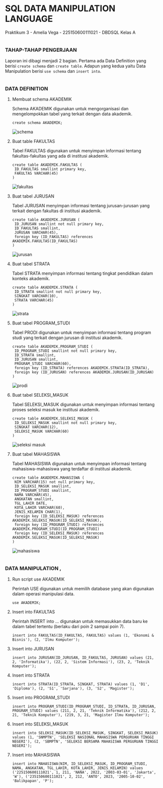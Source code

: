 # SQL DATA MANIPULATION LANGUAGE
Praktikum 3 - Amelia Vega - 225150600111021 - DBDSQL Kelas A
#
#
### TAHAP-TAHAP PENGERJAAN
Laporan ini dibagi menjadi 2 bagian. Pertama ada Data Definition yang berisi `create schema` dan `create table`. Adapun yang kedua yaitu Data Manipulation berisi `use schema` dan `insert into`.
#
#
### DATA DEFINITION
1. Membuat schema AKADEMIK

   Schema AKADEMIK digunakan untuk mengorganisasi dan mengelompokkan tabel yang terkait dengan data akademik.
   ```
   create schema AKADEMIK;
   ```

   ![schema](https://github.com/AmeliaVegaa/Amelia-Vega_Praktikum-DBDSQL_Tugas-3/assets/133181467/d0b574c4-6bfd-4cd1-9f77-94f5a0e5c028)

2. Buat table FAKULTAS

   Tabel FAKULTAS digunakan untuk menyimpan informasi tentang fakultas-fakultas yang ada di institusi akademik.
   ```
   create table AKADEMIK.FAKULTAS (
	ID_FAKULTAS smallint primary key,
	FAKULTAS VARCHAR(45)
   )
   ```
   ![fakultas](https://github.com/AmeliaVegaa/Amelia-Vega_Praktikum-DBDSQL_Tugas-3/assets/133181467/295db81b-9474-4795-b38e-d364b6740842)

3. Buat tabel JURUSAN

   Tabel JURUSAN menyimpan informasi tentang jurusan-jurusan yang terkait dengan fakultas di institusi akademik.
   ```
   create table AKADEMIK.JURUSAN (
	ID_JURUSAN smallint not null primary key,
	ID_FAKULTAS smallint,
	JURUSAN VARCHAR(45),
	foreign key (ID_FAKULTAS) references AKADEMIK.FAKULTAS(ID_FAKULTAS)
   )
   ```
   ![jurusan](https://github.com/AmeliaVegaa/Amelia-Vega_Praktikum-DBDSQL_Tugas-3/assets/133181467/6d743991-7857-4be6-a8ce-d241539fffe3)

4. Buat tabel STRATA

   Tabel STRATA menyimpan informasi tentang tingkat pendidikan dalam konteks akademik.
   ```
   create table AKADEMIK.STRATA (
	ID_STRATA smallint not null primary key,
	SINGKAT VARCHAR(10),
	STRATA VARCHAR(45)
   )
   ```
   ![strata](https://github.com/AmeliaVegaa/Amelia-Vega_Praktikum-DBDSQL_Tugas-3/assets/133181467/d1ff3166-da8c-4135-8762-2f2eb88c7515)

5. Buat tabel PROGRAM_STUDI

   Tabel PRODI digunakan untuk menyimpan informasi tentang program studi yang terkait dengan jurusan di institusi akademik.
   ```
   create table AKADEMIK.PROGRAM_STUDI (
	ID_PROGRAM_STUDI smallint not null primary key,
	ID_STRATA smallint,
	ID_JURUSAN smallint,
	PROGRAM_STUDI VARCHAR(60),
	foreign key (ID_STRATA) references AKADEMIK.STRATA(ID_STRATA),
	foreign key (ID_JURUSAN) references AKADEMIK.JURUSAN(ID_JURUSAN)
   )
   ```
   ![prodi](https://github.com/AmeliaVegaa/Amelia-Vega_Praktikum-DBDSQL_Tugas-3/assets/133181467/4f8c0bb4-da0b-4ac1-af12-fbc28b446a9b)

6. Buat tabel SELEKSI_MASUK

   Tabel SELEKSI_MASUK digunakan untuk menyimpan informasi tentang proses seleksi masuk ke institusi akademik.
   ```
   create table AKADEMIK.SELEKSI_MASUK (
	ID_SELEKSI_MASUK smallint not null primary key,
	SINGKAT VARCHAR(12),
	SELEKSI_MASUK VARCHAR(60)
   )
   ```
   ![seleksi masuk](https://github.com/AmeliaVegaa/Amelia-Vega_Praktikum-DBDSQL_Tugas-3/assets/133181467/206ec251-ff48-4185-972d-0eabb3d8240a)

7. Buat tabel MAHASISWA

   Tabel MAHASISWA digunakan untuk menyimpan informasi tentang mahasiswa-mahasiswa yang terdaftar di institusi akademik.
   ```
   create table AKADEMIK.MAHASISWA (
	NIM VARCHAR(15) not null primary key,
	ID_SELEKSI_MASUK smallint,
	ID_PROGRAM_STUDI smallint,
	NAMA VARCHAR(45),
	ANGKATAN smallint,
	TGL_LAHIR DATE,
	KOTA_LAHIR VARCHAR(60),
	JENIS_KELAMIN CHAR(1),
	foreign key (ID_SELEKSI_MASUK) references AKADEMIK.SELEKSI_MASUK(ID_SELEKSI_MASUK),
	foreign key (ID_PROGRAM_STUDI) references AKADEMIK.PROGRAM_STUDI(ID_PROGRAM_STUDI)
	foreign key (ID_SELEKSI_MASUK) references AKADEMIK.SELEKSI_MASUK(ID_SELEKSI_MASUK)
   )
   ```
   ![mahasiswa](https://github.com/AmeliaVegaa/Amelia-Vega_Praktikum-DBDSQL_Tugas-3/assets/133181467/f290bbaa-59c7-40c8-a65e-1b672b4e6ec3)  
#
#
### DATA MANIPULATION ,
1. Run script use AKADEMIK

   Perintah USE digunakan untuk memilih database yang akan digunakan dalam operasi manipulasi data.
    ```
    use AKADEMIK;
    ```

2. Insert into FAKULTAS

   Perintah INSERT into ... digunakan untuk memasukkan data baru ke dalam tabel tertentu (berlaku dari poin 2 sampai poin 7).
    ```
    insert into FAKULTAS(ID_FAKULTAS, FAKULTAS) values (1, 'Ekonomi & Bisnis'), (2, 'Ilmu Komputer');
    ```

3. Insert into JURUSAN
    ```
    insert into JURUSAN(ID_JURUSAN, ID_FAKULTAS, JURUSAN) values (21, 2, 'Informatika'), (22, 2, 'Sistem Informasi'), (23, 2, 'Teknik Komputer');
    ```

4. Insert into STRATA
    ```
    insert into STRATA(ID_STRATA, SINGKAT, STRATA) values (1, 'D1', 'Diploma'), (2, 'S1', 'Sarjana'), (3, 'S2', 'Magister');
    ```

5. Insert into PROGRAM_STUDI
    ```
    insert into PROGRAM_STUDI(ID_PROGRAM_STUDI, ID_STRATA, ID_JURUSAN, PROGRAM_STUDI) values (211, 2, 21, 'Teknik Informatika'), (212, 2, 21, 'Teknik Komputer'), (219, 3, 21, 'Magister Ilmu Komputer');
    ```

6. Insert into SELEKSI_MASUK
    ```
    insert into SELEKSI_MASUK(ID_SELEKSI_MASUK, SINGKAT, SELEKSI_MASUK) values (1, 'SNMPTN', 'SELEKSI NASIONAL MAHASISWA PERGURUAN TINGGI NEGERI'), (2, 'SBMPTN', 'SELEKSI BERSAMA MAHASISWA PERGURUAN TINGGI NEGERI');
    ```

7. Insert into MAHASISWA
    ```
    insert into MAHASISWA(NIM, ID_SELEKSI_MASUK, ID_PROGRAM_STUDI, NAMA, ANGKATAN, TGL_LAHIR, KOTA_LAHIR, JENIS_KELAMIN) values ('225150600111021', 1, 211, 'NANA', 2022, '2003-03-01', 'Jakarta', 'W'), ('235150600111021', 2, 212, 'ANTO', 2023, '2005-10-02', 'Balikpapan', 'P');
    ```
